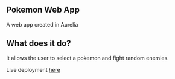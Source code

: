 ## Pokemon Web App

A web app created in Aurelia

## What does it do?
It allows the user to select a pokemon and fight random enemies.

Live deployment [here](https://pokemongame-cb9e6.firebaseapp.com/)
